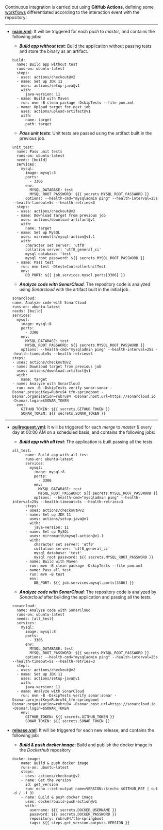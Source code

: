 Continuous integration is carried out using **GitHub Actions**, defining some [workflows](https://github.com/Rubru94/tfm-springboot/tree/master/.github/workflows) differentiated according to the interaction event with the repository:

***

- [**main.yml**](../.github/workflows/main.yml): It will be triggered for each *push* to *master*, and contains the following jobs:

    - ***Build app without test***: Build the application without passing tests and store the binary as an artifact.

  ```
  build:
    name: Build app without test
    runs-on: ubuntu-latest
    steps:
    - uses: actions/checkout@v2
    - name: Set up JDK 11
      uses: actions/setup-java@v1
      with:
        java-version: 11
    - name: Build with Maven
      run: mvn -B clean package -DskipTests --file pom.xml
    - name: Upload target for next job
      uses: actions/upload-artifact@v1
      with:
        name: target
        path: target
  ```

    - ***Pass unit tests***: Unit tests are passed using the artifact built in the previous job.

  ```
  unit_test:
    name: Pass unit tests
    runs-on: ubuntu-latest
    needs: [build]
    services:
      mysql:
        image: mysql:8
        ports:
          - 3306
        env:
          MYSQL_DATABASE: test
          MYSQL_ROOT_PASSWORD: ${{ secrets.MYSQL_ROOT_PASSWORD }}
        options: --health-cmd="mysqladmin ping" --health-interval=25s --health-timeout=5s --health-retries=3
    steps:
    - uses: actions/checkout@v2
    - name: Download target from previous job
      uses: actions/download-artifact@v1
      with:
        name: target
    - name: Set up MySQL
      uses: mirromutth/mysql-action@v1.1
      with:
        character set server: 'utf8' 
        collation server: 'utf8_general_ci'
        mysql database: 'test' 
        mysql root password: ${{ secrets.MYSQL_ROOT_PASSWORD }}
    - name: Pass test
      run: mvn test -Dtest=ControllerUnitTest
      env: 
        DB_PORT: ${{ job.services.mysql.ports[3306] }}
  ```

    - ***Analyze code with SonarCloud***: The repository code is analyzed using *Sonarcloud* with the artifact built in the initial job.

  ```
  sonarcloud:
  name: Analyze code with SonarCloud
  runs-on: ubuntu-latest
  needs: [build]
  services:
    mysql:
      image: mysql:8
      ports:
        - 3306
      env:
        MYSQL_DATABASE: test
        MYSQL_ROOT_PASSWORD: ${{ secrets.MYSQL_ROOT_PASSWORD }}
      options: --health-cmd="mysqladmin ping" --health-interval=25s --health-timeout=5s --health-retries=3
  steps:
  - uses: actions/checkout@v2
  - name: Download target from previous job
    uses: actions/download-artifact@v1
    with:
      name: target
  - name: Analyze with SonarCloud
    run: mvn -B -DskipTests verify sonar:sonar -Dsonar.projectKey=Rubru94_tfm-springboot -Dsonar.organization=rubru94 -Dsonar.host.url=https://sonarcloud.io -Dsonar.login=$SONAR_TOKEN
    env:
      GITHUB_TOKEN: ${{ secrets.GITHUB_TOKEN }}
      SONAR_TOKEN: ${{ secrets.SONAR_TOKEN }}
  ```

***

- [**pullrequest.yml**](../.github/workflows/pullrequest.yml): It will be triggered for each *merge* to *master* & every day at 00:00 AM on a scheduled basis, and contains the following jobs:

    - ***Build app with all test***: The application is built passing all the tests

  ```
  all_test:
        name: Build app with all test
        runs-on: ubuntu-latest
        services:
          mysql:
            image: mysql:8
            ports:
              - 3306
            env:
              MYSQL_DATABASE: test
              MYSQL_ROOT_PASSWORD: ${{ secrets.MYSQL_ROOT_PASSWORD }}
            options: --health-cmd="mysqladmin ping" --health-interval=25s --health-timeout=5s --health-retries=3
        steps:
        - uses: actions/checkout@v2
        - name: Set up JDK 11
          uses: actions/setup-java@v1
          with:
            java-version: 11
        - name: Set up MySQL
          uses: mirromutth/mysql-action@v1.1
          with:
            character set server: 'utf8' 
            collation server: 'utf8_general_ci'
            mysql database: 'test' 
            mysql root password: ${{ secrets.MYSQL_ROOT_PASSWORD }}
        - name: Build with Maven
          run: mvn -B clean package -DskipTests --file pom.xml
        - name: Pass all test
          run: mvn -B test
          env: 
            DB_PORT: ${{ job.services.mysql.ports[3306] }}
  ```

    - ***Analyze code with SonarCloud***: The repository code is analyzed by *Sonarcloud* after building the application and passing all the tests.

  ```
  sonarcloud:
    name: Analyze code with SonarCloud
    runs-on: ubuntu-latest
    needs: [all_test]
    services:
      mysql:
        image: mysql:8
        ports:
          - 3306
        env:
          MYSQL_DATABASE: test
          MYSQL_ROOT_PASSWORD: ${{ secrets.MYSQL_ROOT_PASSWORD }}
        options: --health-cmd="mysqladmin ping" --health-interval=25s --health-timeout=5s --health-retries=3
    steps:
    - uses: actions/checkout@v2
    - name: Set up JDK 11
      uses: actions/setup-java@v1
      with:
        java-version: 11
    - name: Analyze with SonarCloud
      run: mvn -B -DskipTests verify sonar:sonar -Dsonar.projectKey=Rubru94_tfm-springboot -Dsonar.organization=rubru94 -Dsonar.host.url=https://sonarcloud.io -Dsonar.login=$SONAR_TOKEN
      env:
        GITHUB_TOKEN: ${{ secrets.GITHUB_TOKEN }}
        SONAR_TOKEN: ${{ secrets.SONAR_TOKEN }}
  ```

- [**release.yml**](../.github/workflows/release.yml): It will be triggered for each new release, and contains the following job:

    - ***Build & push docker image***: Build and publish the docker image in the *Dockerhub* repository

  ```
  docker-image:
      name: Build & push docker image
      runs-on: ubuntu-latest
      steps:
      - uses: actions/checkout@v2
      - name: Get the version
        id: get_version
        run: echo ::set-output name=VERSION::$(echo $GITHUB_REF | cut -d / -f 3)
      - name: Build & push docker image
        uses: docker/build-push-action@v1
        with:
          username: ${{ secrets.DOCKER_USERNAME }}
          password: ${{ secrets.DOCKER_PASSWORD }}
          repository: rubru94/tfm-springboot
          tags: ${{ steps.get_version.outputs.VERSION }}
  ```
